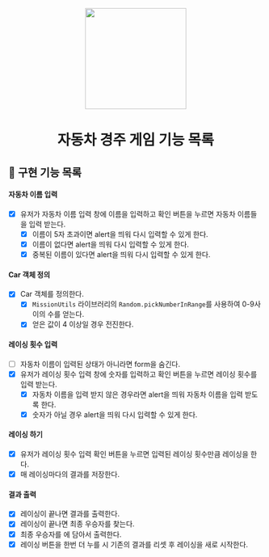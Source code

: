 <p align="middle" >
  <img width="200px;" src="https://github.com/woowacourse/javascript-racingcar-precourse/blob/main/images/racingcar_icon.png?raw=true"/>
</p>
<h1 align="middle">자동차 경주 게임 기능 목록</h1>

## 🎯 구현 기능 목록

#### 자동차 이름 입력

- [x] 유저가 자동차 이름 입력 창에 이름을 입력하고 확인 버튼을 누르면 자동차 이름들을 입력 받는다.
  - [x] 이름이 5자 초과이면 alert을 띄워 다시 입력할 수 있게 한다.
  - [x] 이름이 없다면 alert을 띄워 다시 입력할 수 있게 한다.
  - [x] 중복된 이름이 있다면 alert을 띄워 다시 입력할 수 있게 한다.

#### Car 객체 정의

- [x] Car 객체를 정의한다.
  - [x] `MissionUtils` 라이브러리의 `Random.pickNumberInRange`를 사용하여 0-9사이의 수를 얻는다.
  - [x] 얻은 값이 4 이상일 경우 전진한다.

#### 레이싱 횟수 입력

- [ ] 자동차 이름이 입력된 상태가 아니라면 form을 숨긴다.
- [x] 유저가 레이싱 횟수 입력 창에 숫자를 입력하고 확인 버튼을 누르면 레이싱 횟수를 입력 받는다.
  - [x] 자동차 이름을 입력 받지 않은 경우라면 alert을 띄워 자동차 이름을 입력 받도록 한다.
  - [x] 숫자가 아닐 경우 alert을 띄워 다시 입력할 수 있게 한다.

#### 레이싱 하기

- [x] 유저가 레이싱 횟수 입력 확인 버튼을 누르면 입력된 레이싱 횟수만큼 레이싱을 한다.
- [x] 매 레이싱마다의 결과를 저장한다.

#### 결과 출력

- [x] 레이싱이 끝나면 결과를 출력한다.
- [x] 레이싱이 끝나면 최종 우승자를 찾는다.
- [x] 최종 우승자를 <span id="racing-winners">에 담아서 출력한다.
- [x] 레이싱 버튼을 한번 더 누를 시 기존의 결과를 리셋 후 레이싱을 새로 시작한다.
